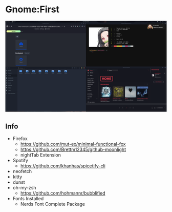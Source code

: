 # Gnome:First

<img src= "Pictures/GNOME:First-Screenshot.png">

## Info
- Firefox
    - https://github.com/mut-ex/minimal-functional-fox
    - https://github.com/Brettm12345/github-moonlight
    - nightTab Extension
- Spotify
    - https://github.com/khanhas/spicetify-cli
- neofetch
- kitty
- dunst
- oh-my-zsh
    - https://github.com/hohmannr/bubblified
- Fonts Installed
    - Nerds Font Complete Package